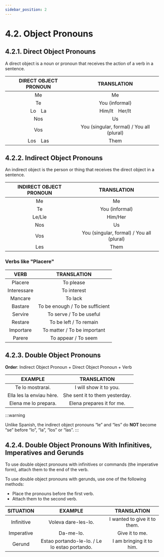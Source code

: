 ```yaml
---
sidebar_position: 2
---
```


# 4.2. Object Pronouns

## 4.2.1. Direct Object Pronouns
A direct object is a noun or pronoun that receives the action of a verb in a sentence.

| DIRECT OBJECT PRONOUN     | TRANSLATION      |
| :-------------:|:-------------:|
| Me | Me |
| Te | You (informal) |
| Lo&emsp;La | Him/It&emsp;Her/It|
| Nos | Us |
| Vos | You (singular, formal) / You all (plural) |
| Los&emsp;Las | Them |


## 4.2.2. Indirect Object Pronouns
An indirect object is the person or thing that receives the direct object in a sentence.

| INDIRECT OBJECT PRONOUN     | TRANSLATION      |
| :-------------:|:-------------:|
| Me | Me |
| Te | You (informal) |
| Le/Lîe | Him/Her |
| Nos | Us |
| Vos | You (singular, formal) / You all (plural) |
| Les | Them |

### Verbs like "Placere"

| VERB | TRANSLATION |
| :-------------:|:-------------:|
| Placere | To please |
| Interessare | To interest |
| Mancare | To lack |
| Bastare | To be enough / To be sufficient |
| Servire | To serve / To be useful |
| Restare | To be left / To remain |
| Importare | To matter / To be important |
| Parere | To appear / To seem |

## 4.2.3. Double Object Pronouns
**Order**: Indirect Object Pronoun + Direct Object Pronoun + Verb

| EXAMPLE| TRANSLATION |
| :-------------:|:-------------:|
|Te lo mostrarai.|I will show it to you.|
|Ella les la enviau hère.|She sent it to them yesterday.|
|Elena me lo prepara.|Elena prepares it for me.|

:::warning

Unlike Spanish, the indirect object pronouns “le” and “les” do **NOT** become “se” before “lo”, “la”, “los” or “las”.
:::

## 4.2.4. Double Object Pronouns With Infinitives, Imperatives and Gerunds
To use double object pronouns with infinitives or commands (the imperative form), attach them to the end of the verb.

To use double object pronouns with gerunds, use one of the following methods: 
* Place the pronouns before the first verb.
* Attach them to the second verb.

| SITUATION | EXAMPLE | TRANSLATION |
| :-------------:|:-------------:|:-------------:|
| Infinitive | Voleva dare-les-lo. |I wanted to give it to them. |
| Imperative | Da-me-lo. | Give it to me.|
| Gerund | Estao portando-le-lo. / Le lo estao portando. | I am bringing it to him.|

